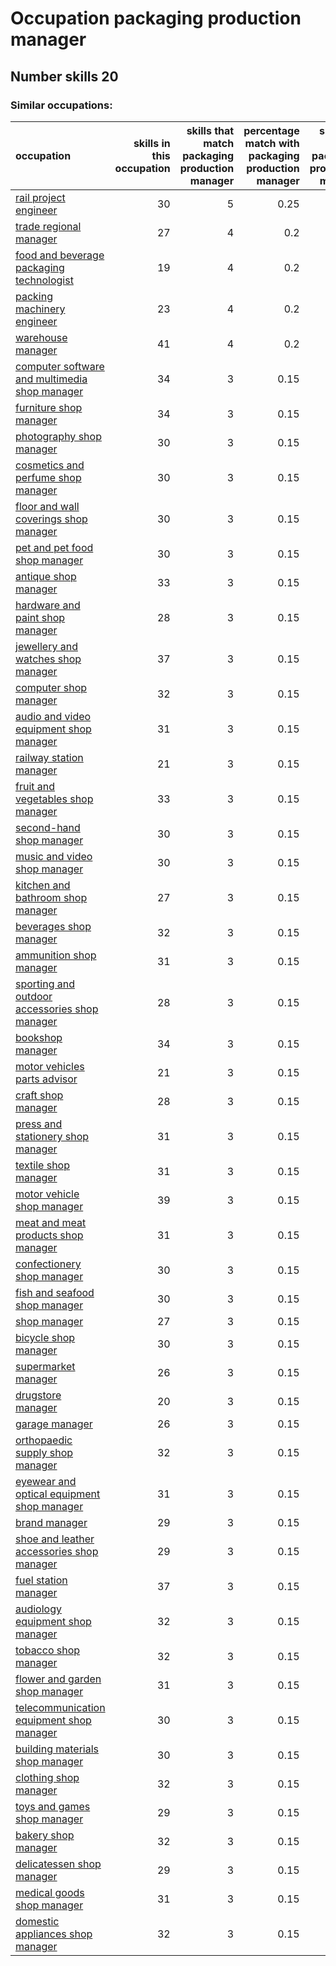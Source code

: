 # Occupation packaging production manager
## Number skills 20
### Similar occupations:
| occupation                                                                                        |   skills in this occupation |   skills that match packaging production manager |   percentage match with packaging production manager |   skills not in packaging production manager |
|:--------------------------------------------------------------------------------------------------|----------------------------:|-------------------------------------------------:|-----------------------------------------------------:|---------------------------------------------:|
| [rail project engineer](rail_project_engineer.md)                                                 |                          30 |                                                5 |                                                 0.25 |                                           25 |
| [trade regional manager](trade_regional_manager.md)                                               |                          27 |                                                4 |                                                 0.2  |                                           23 |
| [food and beverage packaging technologist](food_and_beverage_packaging_technologist.md)           |                          19 |                                                4 |                                                 0.2  |                                           15 |
| [packing machinery engineer](packing_machinery_engineer.md)                                       |                          23 |                                                4 |                                                 0.2  |                                           19 |
| [warehouse manager](warehouse_manager.md)                                                         |                          41 |                                                4 |                                                 0.2  |                                           37 |
| [computer software and multimedia shop manager](computer_software_and_multimedia_shop_manager.md) |                          34 |                                                3 |                                                 0.15 |                                           31 |
| [furniture shop manager](furniture_shop_manager.md)                                               |                          34 |                                                3 |                                                 0.15 |                                           31 |
| [photography shop manager](photography_shop_manager.md)                                           |                          30 |                                                3 |                                                 0.15 |                                           27 |
| [cosmetics and perfume shop manager](cosmetics_and_perfume_shop_manager.md)                       |                          30 |                                                3 |                                                 0.15 |                                           27 |
| [floor and wall coverings shop manager](floor_and_wall_coverings_shop_manager.md)                 |                          30 |                                                3 |                                                 0.15 |                                           27 |
| [pet and pet food shop manager](pet_and_pet_food_shop_manager.md)                                 |                          30 |                                                3 |                                                 0.15 |                                           27 |
| [antique shop manager](antique_shop_manager.md)                                                   |                          33 |                                                3 |                                                 0.15 |                                           30 |
| [hardware and paint shop manager](hardware_and_paint_shop_manager.md)                             |                          28 |                                                3 |                                                 0.15 |                                           25 |
| [jewellery and watches shop manager](jewellery_and_watches_shop_manager.md)                       |                          37 |                                                3 |                                                 0.15 |                                           34 |
| [computer shop manager](computer_shop_manager.md)                                                 |                          32 |                                                3 |                                                 0.15 |                                           29 |
| [audio and video equipment shop manager](audio_and_video_equipment_shop_manager.md)               |                          31 |                                                3 |                                                 0.15 |                                           28 |
| [railway station manager](railway_station_manager.md)                                             |                          21 |                                                3 |                                                 0.15 |                                           18 |
| [fruit and vegetables shop manager](fruit_and_vegetables_shop_manager.md)                         |                          33 |                                                3 |                                                 0.15 |                                           30 |
| [second-hand shop manager](second-hand_shop_manager.md)                                           |                          30 |                                                3 |                                                 0.15 |                                           27 |
| [music and video shop manager](music_and_video_shop_manager.md)                                   |                          30 |                                                3 |                                                 0.15 |                                           27 |
| [kitchen and bathroom shop manager](kitchen_and_bathroom_shop_manager.md)                         |                          27 |                                                3 |                                                 0.15 |                                           24 |
| [beverages shop manager](beverages_shop_manager.md)                                               |                          32 |                                                3 |                                                 0.15 |                                           29 |
| [ammunition shop manager](ammunition_shop_manager.md)                                             |                          31 |                                                3 |                                                 0.15 |                                           28 |
| [sporting and outdoor accessories shop manager](sporting_and_outdoor_accessories_shop_manager.md) |                          28 |                                                3 |                                                 0.15 |                                           25 |
| [bookshop manager](bookshop_manager.md)                                                           |                          34 |                                                3 |                                                 0.15 |                                           31 |
| [motor vehicles parts advisor](motor_vehicles_parts_advisor.md)                                   |                          21 |                                                3 |                                                 0.15 |                                           18 |
| [craft shop manager](craft_shop_manager.md)                                                       |                          28 |                                                3 |                                                 0.15 |                                           25 |
| [press and stationery shop manager](press_and_stationery_shop_manager.md)                         |                          31 |                                                3 |                                                 0.15 |                                           28 |
| [textile shop manager](textile_shop_manager.md)                                                   |                          31 |                                                3 |                                                 0.15 |                                           28 |
| [motor vehicle shop manager](motor_vehicle_shop_manager.md)                                       |                          39 |                                                3 |                                                 0.15 |                                           36 |
| [meat and meat products shop manager](meat_and_meat_products_shop_manager.md)                     |                          31 |                                                3 |                                                 0.15 |                                           28 |
| [confectionery shop manager](confectionery_shop_manager.md)                                       |                          30 |                                                3 |                                                 0.15 |                                           27 |
| [fish and seafood shop manager](fish_and_seafood_shop_manager.md)                                 |                          30 |                                                3 |                                                 0.15 |                                           27 |
| [shop manager](shop_manager.md)                                                                   |                          27 |                                                3 |                                                 0.15 |                                           24 |
| [bicycle shop manager](bicycle_shop_manager.md)                                                   |                          30 |                                                3 |                                                 0.15 |                                           27 |
| [supermarket manager](supermarket_manager.md)                                                     |                          26 |                                                3 |                                                 0.15 |                                           23 |
| [drugstore manager](drugstore_manager.md)                                                         |                          20 |                                                3 |                                                 0.15 |                                           17 |
| [garage manager](garage_manager.md)                                                               |                          26 |                                                3 |                                                 0.15 |                                           23 |
| [orthopaedic supply shop manager](orthopaedic_supply_shop_manager.md)                             |                          32 |                                                3 |                                                 0.15 |                                           29 |
| [eyewear and optical equipment shop manager](eyewear_and_optical_equipment_shop_manager.md)       |                          31 |                                                3 |                                                 0.15 |                                           28 |
| [brand manager](brand_manager.md)                                                                 |                          29 |                                                3 |                                                 0.15 |                                           26 |
| [shoe and leather accessories shop manager](shoe_and_leather_accessories_shop_manager.md)         |                          29 |                                                3 |                                                 0.15 |                                           26 |
| [fuel station manager](fuel_station_manager.md)                                                   |                          37 |                                                3 |                                                 0.15 |                                           34 |
| [audiology equipment shop manager](audiology_equipment_shop_manager.md)                           |                          32 |                                                3 |                                                 0.15 |                                           29 |
| [tobacco shop manager](tobacco_shop_manager.md)                                                   |                          32 |                                                3 |                                                 0.15 |                                           29 |
| [flower and garden shop manager](flower_and_garden_shop_manager.md)                               |                          31 |                                                3 |                                                 0.15 |                                           28 |
| [telecommunication equipment shop manager](telecommunication_equipment_shop_manager.md)           |                          30 |                                                3 |                                                 0.15 |                                           27 |
| [building materials shop manager](building_materials_shop_manager.md)                             |                          30 |                                                3 |                                                 0.15 |                                           27 |
| [clothing shop manager](clothing_shop_manager.md)                                                 |                          32 |                                                3 |                                                 0.15 |                                           29 |
| [toys and games shop manager](toys_and_games_shop_manager.md)                                     |                          29 |                                                3 |                                                 0.15 |                                           26 |
| [bakery shop manager](bakery_shop_manager.md)                                                     |                          32 |                                                3 |                                                 0.15 |                                           29 |
| [delicatessen shop manager](delicatessen_shop_manager.md)                                         |                          29 |                                                3 |                                                 0.15 |                                           26 |
| [medical goods shop manager](medical_goods_shop_manager.md)                                       |                          31 |                                                3 |                                                 0.15 |                                           28 |
| [domestic appliances shop manager](domestic_appliances_shop_manager.md)                           |                          32 |                                                3 |                                                 0.15 |                                           29 |
